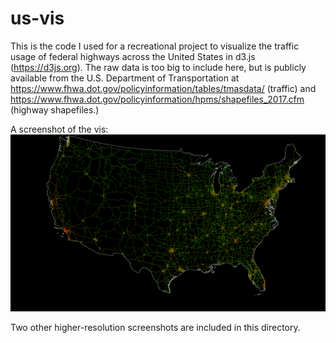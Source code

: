# us-vis
This is the code I used for a recreational project to visualize the traffic usage of federal highways across the United States in d3.js (https://d3js.org). The raw data is too big to include here, but is publicly available from the U.S. Department of Transportation at 
https://www.fhwa.dot.gov/policyinformation/tables/tmasdata/ (traffic) and
https://www.fhwa.dot.gov/policyinformation/hpms/shapefiles_2017.cfm (highway shapefiles.)

A screenshot of the vis:
![Small Screenshot](./roads-vis-fullscreen-nostates-uniformwidth.png?raw=true)

Two other higher-resolution screenshots are included in this directory.
